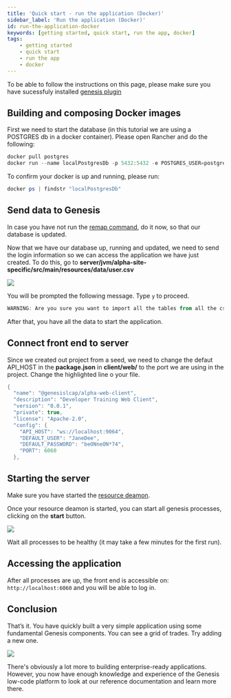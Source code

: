 ```yaml
---
title: 'Quick start - run the application (Docker)'
sidebar_label: 'Run the application (Docker)'
id: run-the-application-docker
keywords: [getting started, quick start, run the app, docker]
tags:
    - getting started
    - quick start
    - run the app
    - docker
---
```


To be able to follow the instructions on this page, please make sure you have sucessfuly installed [genesis plugin](../../server/tooling/intellij-plugin/)

## Building and composing Docker images

First we need to start the database (in this tutorial we are using a POSTGRES db in a docker container). Please open Rancher and do the following:

```powershell
docker pull postgres
docker run --name localPostgresDb -p 5432:5432 -e POSTGRES_USER=postgres -e POSTGRES_PASSWORD=postgres -d postgres postgres -c 'max_connections=10000'
```

To confirm your docker is up and running, please run:
```powershell
docker ps | findstr "localPostgresDb"
```

## Send data to Genesis

In case you have not run the [remap command](../../server/tooling/intellij-plugin/#remap), do it now, so that our database is updated.

Now that we have our database up, running and updated, we need to send the login information so we can access the application we have just created. To do this, go to **server/jvm/alpha-site-specific/src/main/resources/data/user.csv**

![](/img/import_csv_to_genesis.png)

You will be prompted the following message. Type `y` to proceed.

```powershell
WARNING: Are you sure you want to import all the tables from all the csv files to the database? (y/n)
```

After that, you have all the data to start the application.

## Connect front end to server
Since we created out project from a seed, we need to change the defaut API_HOST in the **package.json** in **client/web/** to the port we are using in the project. Change the highlighted line o your file.

```kotlin {7} title="client/web/package.json"
{
  "name": "@genesislcap/alpha-web-client",
  "description": "Developer Training Web Client",
  "version": "0.0.1",
  "private": true,
  "license": "Apache-2.0",
  "config": {
    "API_HOST": "ws://localhost:9064",
    "DEFAULT_USER": "JaneDee",
    "DEFAULT_PASSWORD": "beONneON*74",
    "PORT": 6060
  },
```

## Starting the server

Make sure you have started the [resource deamon](../../server/tooling/intellij-plugin/#remap).

Once your resource deamon is started, you can start all genesis processes, clicking on the **start** button.

![](/img/genesis_deamon.png)

Wait all processes to be healthy (it may take a few minutes for the first run).

## Accessing the application

After all processes are up, the front end is accessible on: `http://localhost:6060` and you will be able to log in.

## Conclusion
That’s it. You have quickly built a very simple application using some fundamental Genesis components. You can see a grid of trades. Try adding a new one.

![](/img/quickstart-app-final.png)

There's obviously a lot more to building enterprise-ready applications. However, you now have enough knowledge and experience of the Genesis low-code platform to look at our reference documentation and learn more there.
